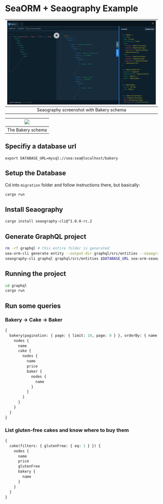 # SeaORM + Seaography Example

| ![](<Seaography example.png>) |
|:--:| 
| Seaography screenshot with Bakery schema |

| ![](https://raw.githubusercontent.com/SeaQL/sea-orm/master/tests/common/bakery_chain/bakery_chain_erd.png) |
|:--:| 
| The Bakery schema |

## Specifiy a database url

```
export DATABASE_URL=mysql://sea:sea@localhost/bakery
```

## Setup the Database

Cd into `migration` folder and follow instructions there, but basically:

```sh
cargo run
```

## Install Seaography

```sh
cargo install seaography-cli@^1.0.0-rc.2
```

## Generate GraphQL project

```sh
rm -rf graphql # this entire folder is generated
sea-orm-cli generate entity --output-dir graphql/src/entities --seaography
seaography-cli graphql graphql/src/entities $DATABASE_URL sea-orm-seaography-example
```

## Running the project

```sh
cd graphql
cargo run
```

## Run some queries

### Bakery -> Cake -> Baker

```graphql
{
  bakery(pagination: { page: { limit: 10, page: 0 } }, orderBy: { name: ASC }) {
    nodes {
      name
      cake {
        nodes {
          name
          price
          baker {
            nodes {
              name
            }
          }
        }
      }
    }
  }
}
```

### List gluten-free cakes and know where to buy them

```graphql
{
  cake(filters: { glutenFree: { eq: 1 } }) {
    nodes {
      name
      price
      glutenFree
      bakery {
        name
      }
    }
  }
}
```
